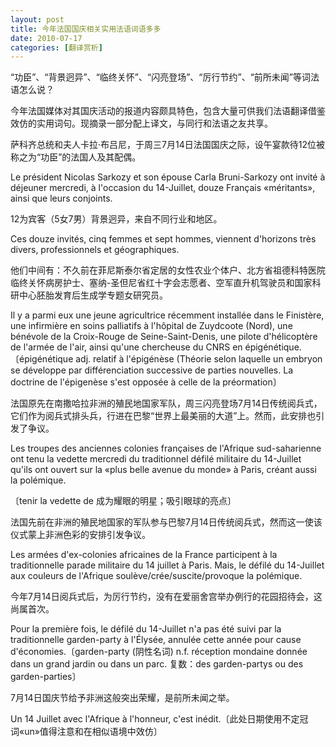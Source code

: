 ```yaml
---
layout: post
title: 今年法国国庆相关实用法语词语多多
date: 2010-07-17
categories: [翻译赏析]  
---
```


“功臣”、“背景迥异”、“临终关怀”、“闪亮登场”、“厉行节约”、“前所未闻”等词法语怎么说？

今年法国媒体对其国庆活动的报道内容颇具特色，包含大量可供我们法语翻译借鉴效仿的实用词句。现摘录一部分配上译文，与同行和法语之友共享。

萨科齐总统和夫人卡拉·布吕尼，于周三7月14日法国国庆之际，设午宴款待12位被称之为“功臣”的法国人及其配偶。

Le président Nicolas Sarkozy et son épouse Carla Bruni-Sarkozy ont invité à déjeuner mercredi, à l'occasion du 14-Juillet, douze Français «méritants», ainsi que leurs conjoints.



12为宾客（5女7男）背景迥异，来自不同行业和地区。

Ces douze invités, cinq femmes et sept hommes, viennent d'horizons très divers, professionnels et géographiques.

他们中间有：不久前在菲尼斯泰尔省定居的女性农业个体户、北方省祖德科特医院临终关怀病房护士、塞纳-圣但尼省红十字会志愿者、空军直升机驾驶员和国家科研中心胚胎发育后生成学专题女研究员。

Il y a parmi eux une jeune agricultrice récemment installée dans le Finistère, une infirmière en soins palliatifs à l'hôpital de Zuydcoote (Nord), une bénévole de la Croix-Rouge de Seine-Saint-Denis, une pilote d'hélicoptère de l'armée de l'air, ainsi qu'une chercheuse du CNRS en épigénétique.〔épigénétique adj. relatif à l'épigénèse (Théorie selon laquelle un embryon se développe par différenciation successive de parties nouvelles. La doctrine de l'épigenèse s'est opposée à celle de la préormation〕

法国原先在南撒哈拉非洲的殖民地国家军队，周三闪亮登场7月14日传统阅兵式，它们作为阅兵式排头兵，行进在巴黎“世界上最美丽的大道”上。然而，此安排也引发了争议。

Les troupes des anciennes colonies françaises de l'Afrique sud-saharienne ont tenu la vedette mercredi du traditionnel défilé militaire du 14-Juillet qu'ils ont ouvert sur la «plus belle avenue du monde» à Paris, créant aussi la polémique.

〔tenir la vedette de 成为耀眼的明星；吸引眼球的亮点〕

法国先前在非洲的殖民地国家的军队参与巴黎7月14日传统阅兵式，然而这一使该仪式蒙上非洲色彩的安排引发争议。

Les armées d'ex-colonies africaines de la France participent à la traditionnelle parade militaire du 14 juillet à Paris. Mais, le défilé du 14-Juillet aux couleurs de l'Afrique soulève/crée/suscite/provoque la polémique.

今年7月14日阅兵式后，为厉行节约，没有在爱丽舍宫举办例行的花园招待会，这尚属首次。

Pour la première fois, le défilé du 14-Juillet n'a pas été suivi par la traditionnelle garden-party à l'Élysée, annulée cette année pour cause d'économies.〔garden-party (阴性名词) n.f. réception mondaine donnée dans un grand jardin ou dans un parc. 复数：des garden-partys ou des garden-parties〕

7月14日国庆节给予非洲这般突出荣耀，是前所未闻之举。

Un 14 Juillet avec l'Afrique à l'honneur, c'est inédit.〔此处日期使用不定冠词«un»值得注意和在相似语境中效仿〕
